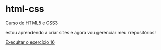 # html-css
 Curso de HTML5 e CSS3

 estou aprendendo a criar sites e agora vou gerenciar meu rrepositórios!

<a href=" https://andresoncastelhano.github.io/html-css/ex-16cores/index.html"> Execultar o exercício 16